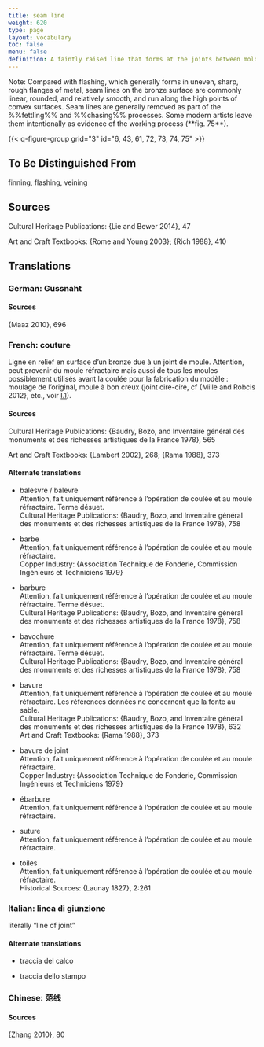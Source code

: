 ```yaml
---
title: seam line
weight: 620
type: page
layout: vocabulary
toc: false
menu: false
definition: A faintly raised line that forms at the joints between mold sections when a molten material or slurry is poured into a %%piece mold%%. Seam lines are found on plaster or wax casts as well as on bronzes cast in piece molds. In ancient Chinese bronzes, some seam lines were exaggerated and integrated into the design of the casts, as can be seen in the elephant-shaped vessel in [Case Study 3](#CaseStudy3) (**fig. 26**). The term also refers to the line along which the pieces of a %%refractory%% %%piece mold%% join, which is the locus of the line that forms on the bronze. Depending on the how well the piece mold pieces fit together, the seam line may be more or less raised. More extreme %%flashing%% occurs with ill-fitting pieces.
---
```


<div class="backmatter">
Note: Compared with flashing, which generally forms in uneven, sharp, rough flanges of metal, seam lines on the bronze surface are commonly linear, rounded, and relatively smooth, and run along the high points of convex surfaces. Seam lines are generally removed as part of the %%fettling%% and %%chasing%% processes. Some modern artists leave them intentionally as evidence of the working process (**fig. 75**).
</div>

{{< q-figure-group grid="3" id="6, 43, 61, 72, 73, 74, 75" >}}

## To Be Distinguished From

finning, flashing, veining

## Sources

Cultural Heritage Publications: {Lie and Bewer 2014}, 47

Art and Craft Textbooks: {Rome and Young 2003}; {Rich 1988}, 410

## Translations

<div class="accordion">

### German: **Gussnaht**

#### Sources

{Maaz 2010}, 696

### French: **couture**

Ligne en relief en surface d’un bronze due à un joint de moule. Attention, peut provenir du moule réfractaire mais aussi de tous les moules possiblement utilisés avant la coulée pour la fabrication du modèle : moulage de l’original, moule à bon creux (joint cire-cire, cf {Mille and Robcis 2012}, etc., voir [I.1](#I.1)).

#### Sources

Cultural Heritage Publications: {Baudry, Bozo, and Inventaire général des monuments et des richesses artistiques de la France 1978}, 565

Art and Craft Textbooks: {Lambert 2002}, 268; {Rama 1988}, 373

#### Alternate translations

- balesvre / balevre<br/>
  Attention, fait uniquement référence à l’opération de coulée et au moule réfractaire. Terme désuet.<br/>
  Cultural Heritage Publications: {Baudry, Bozo, and Inventaire général des monuments et des richesses artistiques de la France 1978}, 758

- barbe<br/>
  Attention, fait uniquement référence à l’opération de coulée et au moule réfractaire.<br/>
  Copper Industry: {Association Technique de Fonderie, Commission Ingénieurs et Techniciens 1979}

- barbure<br/>
  Attention, fait uniquement référence à l’opération de coulée et au moule réfractaire. Terme désuet.<br/>
  Cultural Heritage Publications: {Baudry, Bozo, and Inventaire général des monuments et des richesses artistiques de la France 1978}, 758

- bavochure<br/>
  Attention, fait uniquement référence à l’opération de coulée et au moule réfractaire. Terme désuet.<br/>
  Cultural Heritage Publications: {Baudry, Bozo, and Inventaire général des monuments et des richesses artistiques de la France 1978}, 758

- bavure<br/>
  Attention, fait uniquement référence à l’opération de coulée et au moule réfractaire. Les références données ne concernent que la fonte au sable.<br/>
  Cultural Heritage Publications: {Baudry, Bozo, and Inventaire général des monuments et des richesses artistiques de la France 1978}, 632<br/>
  Art and Craft Textbooks: {Rama 1988}, 373

- bavure de joint<br/>
  Attention, fait uniquement référence à l’opération de coulée et au moule réfractaire.<br/>
  Copper Industry: {Association Technique de Fonderie, Commission Ingénieurs et Techniciens 1979}

- ébarbure<br/>
  Attention, fait uniquement référence à l’opération de coulée et au moule réfractaire.

- suture<br/>
  Attention, fait uniquement référence à l’opération de coulée et au moule réfractaire.

- toiles<br/>
  Attention, fait uniquement référence à l’opération de coulée et au moule réfractaire.<br/>
  Historical Sources: {Launay 1827}, 2:261

### Italian: **linea di giunzione**

literally “line of joint”

#### Alternate translations

- traccia del calco

- traccia dello stampo

### Chinese: **范线**

#### Sources

{Zhang 2010}, 80
